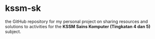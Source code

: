 # kssm-sk

the GitHub repository for my personal project on sharing resources and solutions to activities for the **KSSM Sains Komputer (Tingkatan 4 dan 5)** subject.
